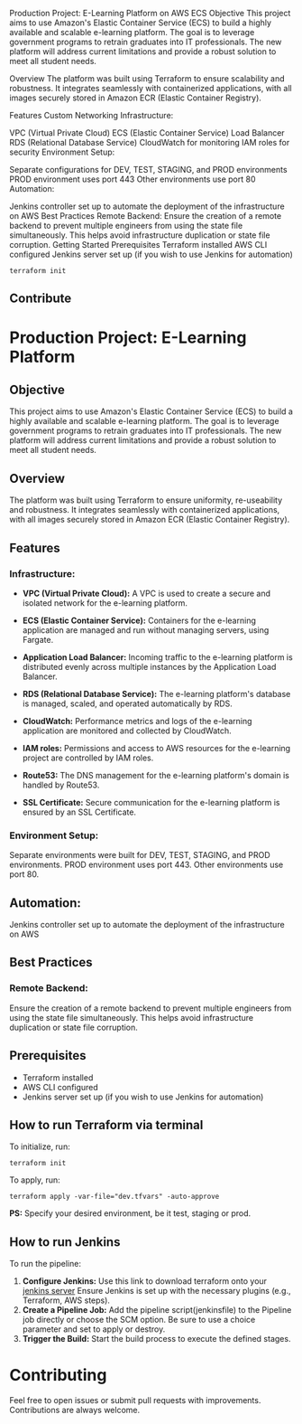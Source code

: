 Production Project: E-Learning Platform on AWS ECS
Objective
This project aims to use Amazon's Elastic Container Service (ECS) to build a highly available and scalable e-learning platform. The goal is to leverage government programs to retrain graduates into IT professionals. The new platform will address current limitations and provide a robust solution to meet all student needs.

Overview
The platform was built using Terraform to ensure scalability and robustness. It integrates seamlessly with containerized applications, with all images securely stored in Amazon ECR (Elastic Container Registry).

Features
Custom Networking Infrastructure:

VPC (Virtual Private Cloud)
ECS (Elastic Container Service)
Load Balancer
RDS (Relational Database Service)
CloudWatch for monitoring
IAM roles for security
Environment Setup:

Separate configurations for DEV, TEST, STAGING, and PROD environments
PROD environment uses port 443
Other environments use port 80
Automation:

Jenkins controller set up to automate the deployment of the infrastructure on AWS
Best Practices
Remote Backend:
Ensure the creation of a remote backend to prevent multiple engineers from using the state file simultaneously. This helps avoid infrastructure duplication or state file corruption.
Getting Started
Prerequisites
Terraform installed
AWS CLI configured
Jenkins server set up (if you wish to use Jenkins for automation)


```
terraform init
```

## Contribute

# Production Project: E-Learning Platform

## Objective
This project aims to use Amazon's Elastic Container Service (ECS) to build a 
highly available and scalable e-learning platform. The goal is to leverage 
government programs to retrain graduates into IT professionals. The new platform
will address current limitations and provide a robust solution to meet all 
student needs.

## Overview
The platform was built using Terraform to ensure uniformity, re-useability and
robustness. It integrates seamlessly with containerized applications, with all 
images securely stored in Amazon ECR (Elastic Container Registry).

## Features
### Infrastructure:
- **VPC (Virtual Private Cloud):** A VPC is used to create a secure and isolated
network for the e-learning platform.

- **ECS (Elastic Container Service):** Containers for the e-learning application
are managed and run without managing servers, using Fargate.

- **Application Load Balancer:** Incoming traffic to the e-learning platform is distributed evenly across multiple instances by the Application Load Balancer.

- **RDS (Relational Database Service):** The e-learning platform's database is managed, scaled, and operated automatically by RDS.

- **CloudWatch:** Performance metrics and logs of the e-learning application are monitored and collected by CloudWatch.

- **IAM roles:** Permissions and access to AWS resources for the e-learning project are controlled by IAM roles.

- **Route53:** The DNS management for the e-learning platform's domain is handled by Route53.

- **SSL Certificate:** Secure communication for the e-learning platform is ensured by an SSL Certificate.


### Environment Setup:
Separate environments were built for DEV, TEST, STAGING, and PROD environments.
PROD environment uses port 443.
Other environments use port 80.

## Automation:
Jenkins controller set up to automate the deployment of the infrastructure on AWS


## Best Practices
### Remote Backend:
Ensure the creation of a remote backend to prevent multiple engineers from using the state file simultaneously. This helps avoid infrastructure duplication or state file corruption.

## Prerequisites
- Terraform installed
- AWS CLI configured
- Jenkins server set up (if you wish to use Jenkins for automation)

## How to run Terraform via terminal
To initialize, run:
```
terraform init
```

To apply, run:
```
terraform apply -var-file="dev.tfvars" -auto-approve
```
**PS:** Specify your desired environment, be it test, staging or prod.

## How to run Jenkins
To run the pipeline:

1. **Configure Jenkins:** Use this link to download terraform onto your [jenkins server](https://developer.hashicorp.com/terraform/install?product_intent=terraform) 
Ensure Jenkins is set up with the necessary plugins (e.g., Terraform, AWS steps).
2. **Create a Pipeline Job:** Add the pipeline script(jenkinsfile) to the Pipeline job directly or choose the SCM option. Be sure to use a choice parameter and set to apply or destroy.
3. **Trigger the Build:** Start the build process to execute the defined stages.



# Contributing
Feel free to open issues or submit pull requests with improvements. Contributions are always welcome.

